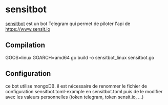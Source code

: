 # sensitbot

<a href="https://t.me/sensitbot">sensitbot</a> est un bot Telegram qui permet de piloter l'api de https://www.sensit.io

## Compilation

GOOS=linux GOARCH=amd64 go build -o sensitbot_linux sensitbot.go

## Configuration

ce bot utilise mongoDB.
il est nécessaire de renommer le fichier de configuration sensitbot.toml-example en sensitbot.toml puis de le modifier avec les valeurs personnelles (token telegram, token sensit.io, ...)
